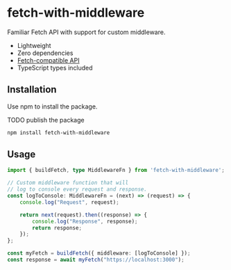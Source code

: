 # fetch-with-middleware

Familiar Fetch API with support for custom middleware.

- Lightweight
- Zero dependencies
- [Fetch-compatible API](https://developer.mozilla.org/en-US/docs/Web/API/Fetch_API)
- TypeScript types included

## Installation

Use npm to install the package.

TODO publish the package

```bash
npm install fetch-with-middleware
```

## Usage

```ts
import { buildFetch, type MiddlewareFn } from 'fetch-with-middleware';

// Custom middleware function that will 
// log to console every request and response.
const logToConsole: MiddlewareFn = (next) => (request) => {
    console.log("Request", request);

    return next(request).then((response) => {
        console.log("Response", response);
        return response;
    });
};

const myFetch = buildFetch({ middleware: [logToConsole] });
const response = await myFetch("https://localhost:3000");
```

